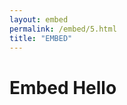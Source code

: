 ```yaml
---
layout: embed
permalink: /embed/5.html
title: "EMBED"
---
```


<style>

</style>

</head>
<body oncontextmenu="return false">

<h1>Embed Hello</h1>

<script>

</script>
